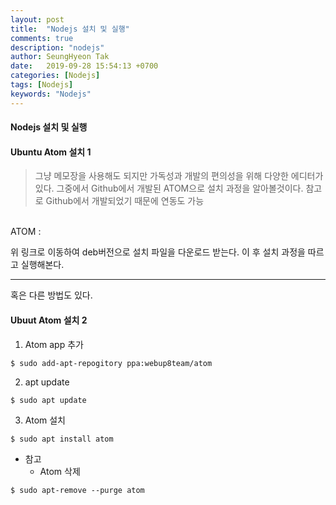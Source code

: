 ```yaml
---
layout: post
title:  "Nodejs 설치 및 실행"
comments: true
description: "nodejs"
author: SeungHyeon Tak
date:   2019-09-28 15:54:13 +0700
categories: [Nodejs]
tags: [Nodejs]
keywords: "Nodejs"
---
```

#### Nodejs 설치 및 실행

#### Ubuntu Atom 설치 1

> 그냥 메모장을 사용해도 되지만 가독성과 개발의 편의성을 위해 다양한 에디터가 있다.
> 그중에서 Github에서 개발된 ATOM으로 설치 과정을 알아볼것이다.
> 참고로 Github에서 개발되었기 때문에 연동도 가능

<br>
ATOM : <https://atom.io/> <br>

위 링크로 이동하여 deb버전으로 설치 파일을 다운로드 받는다.
이 후 설치 과정을 따르고 실행해본다.

*****

혹은 다른 방법도 있다.

#### Ubuut Atom 설치 2

1. Atom app 추가

```text
$ sudo add-apt-repogitory ppa:webup8team/atom
```

2. apt update

```text
$ sudo apt update
```

3. Atom 설치

```text
$ sudo apt install atom
```

* 참고
  * Atom 삭제

```text
$ sudo apt-remove --purge atom
```

